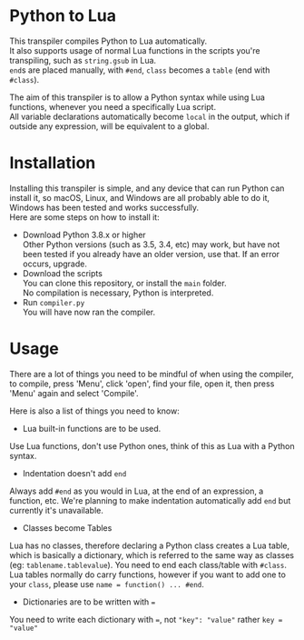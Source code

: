 # Python to Lua
This transpiler compiles Python to Lua automatically.<br>
It also supports usage of normal Lua functions in the scripts you're transpiling, such as `string.gsub` in Lua.<br>
`end`s are placed manually, with `#end`, `class` becomes a `table` (end with `#class`).<br>

The aim of this transpiler is to allow a Python syntax while using Lua functions, whenever you need a specifically Lua script.<br>
All variable declarations automatically become `local` in the output, which if outside any expression, will be equivalent to a global.<br>

# Installation
Installing this transpiler is simple, and any device that can run Python can install it, so macOS, Linux, and Windows are all probably able to do it, Windows has been tested and works successfully.<br>
Here are some steps on how to install it:
* Download Python 3.8.x or higher<br>
Other Python versions (such as 3.5, 3.4, etc) may work, but have not been tested
if you already have an older version, use that. If an error occurs, upgrade.
* Download the scripts<br>
You can clone this repository, or install the `main` folder.<br>
No compilation is necessary, Python is interpreted.
* Run `compiler.py`<br>
You will have now ran the compiler.

# Usage
There are a lot of things you need to be mindful of when using the compiler, to compile, press 'Menu', click 'open', find your file, open it, then press 'Menu' again and select 'Compile'.<br>

Here is also a list of things you need to know:
* Lua built-in functions are to be used.<br>

Use Lua functions, don't use Python ones, think of this as Lua with a Python syntax.

* Indentation doesn't add `end`<br>

Always add `#end` as you would in Lua, at the end of an expression, a function, etc.
We're planning to make indentation automatically add `end` but currently it's unavailable.<br>

* Classes become Tables<br>

Lua has no classes, therefore declaring a Python class creates a Lua table, which is basically a dictionary, which is referred
to the same way as classes (eg: `tablename.tablevalue`). You need to end each class/table with `#class`.<br>
Lua tables normally do carry functions, however if you want to add one to your `class`, please use `name = function() ... #end`.

* Dictionaries are to be written with `=`<br>


You need to write each dictionary with `=`, not `"key": "value"` rather `key = "value"`
